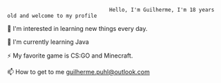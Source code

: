                                      Hello, I'm Guilherme, I'm 18 years old and welcome to my profile
                                     
 
👀 I'm interested in learning new things every day.
 
🌱 I'm currently learning Java

⚡ My favorite game is CS:GO and Minecraft.

📫 How to get to me guilherme.puhl@outlook.com

<!---
uguilherme/uguilherme is a ✨ special ✨ repository because its `README.md` (this file) appears on your GitHub profile.
You can click the Preview link to take a look at your changes.
--->

